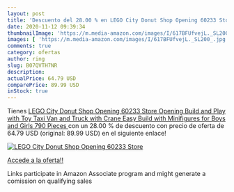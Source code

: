 ```yaml
---
layout: post
title: 'Descuento del 28.00 % en LEGO City Donut Shop Opening 60233 Store'
date: 2020-11-12 09:39:34
thumbnailImage: 'https://m.media-amazon.com/images/I/617BFUfvejL._SL200_.jpg'
images: [ 'https://m.media-amazon.com/images/I/617BFUfvejL._SL200_.jpg' ]
comments: true
category: ofertas
author: ring
slug: B07QVTH7NR
description:
actualPrice: 64.79 USD
comparePrice: 89.99 USD
inStock: true
---
```


Tienes [LEGO City Donut Shop Opening 60233 Store Opening Build and Play with Toy Taxi  Van and Truck with Crane  Easy Build with Minifigures for Boys and Girls  790 Pieces ](https://www.amazon.com/dp/B07QVTH7NR/?tag=tolees-20) con un 28.00 % de descuento con precio de oferta de 64.79 USD (original: 89.99 USD) en el siguiente enlace!

[![LEGO City Donut Shop Opening 60233 Store](https://m.media-amazon.com/images/I/617BFUfvejL._SL200_.jpg)](https://www.amazon.com/dp/B07QVTH7NR/?tag=tolees-20)

[Accede a la oferta!!](https://www.amazon.com/dp/B07QVTH7NR/?tag=tolees-20)

Links participate in Amazon Associate program and might generate a comission on qualifying sales


